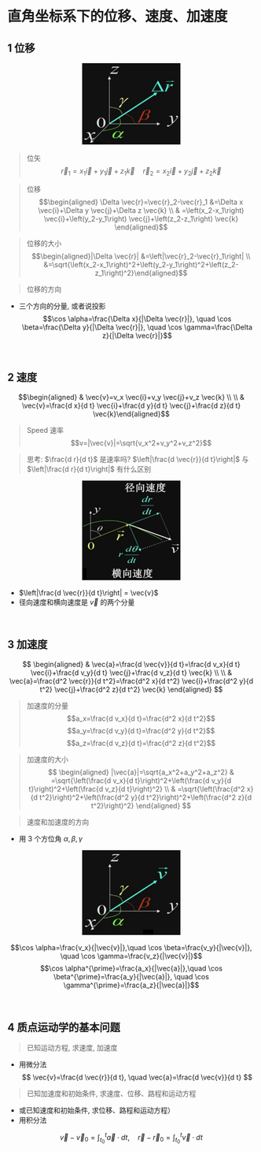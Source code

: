 &emsp;
# 直角坐标系下的位移、速度、加速度

## 1 位移
<div align=center>
    <img src="imgs/0-6.png" width=200>
</div>

>位矢
$$\vec{r}_1=x_1 \vec{i}+y_1 \vec{j}+z_1 \vec{k} \quad \vec{r}_2=x_2 \vec{i}+y_2 \vec{j}+z_2 \vec{k}$$

>位移
$$\begin{aligned}
\Delta \vec{r}=\vec{r}_2-\vec{r}_1 &=\Delta x \vec{i}+\Delta y \vec{j}+\Delta z \vec{k} \\
& =\left(x_2-x_1\right) \vec{i}+\left(y_2-y_1\right) \vec{j}+\left(z_2-z_1\right) \vec{k}
\end{aligned}$$

>位移的大小
$$\begin{aligned}|\Delta \vec{r}| &=\left|\vec{r}_2-\vec{r}_1\right| \\
&=\sqrt{\left(x_2-x_1\right)^2+\left(y_2-y_1\right)^2+\left(z_2-z_1\right)^2}\end{aligned}$$

>位移的方向
- 三个方向的分量, 或者说投影
$$\cos \alpha=\frac{\Delta x}{|\Delta \vec{r}|}, \quad \cos \beta=\frac{\Delta y}{|\Delta \vec{r}|}, \quad \cos \gamma=\frac{\Delta z}{|\Delta \vec{r}|}$$


&emsp;
## 2 速度
$$\begin{aligned} & \vec{v}=v_x \vec{i}+v_y \vec{j}+v_z \vec{k} \\ \\
& \vec{v}=\frac{d x}{d t} \vec{i}+\frac{d y}{d t} \vec{j}+\frac{d z}{d t} \vec{k}\end{aligned}$$

>Speed 速率
$$v=|\vec{v}|=\sqrt{v_x^2+v_y^2+v_z^2}$$


>思考: $\frac{d r}{d t}$ 是速率吗? $\left|\frac{d \vec{r}}{d t}\right|$ 与 $\left|\frac{d r}{d t}\right|$ 有什么区别

<div align=center>
    <img src="imgs/0-7.png" width=200>
</div>

- $\left|\frac{d \vec{r}}{d t}\right| = \vec{v}$
- 径向速度和横向速度是 $\vec{v}$ 的两个分量

&emsp;
## 3 加速度

$$
\begin{aligned}
& \vec{a}=\frac{d \vec{v}}{d t}=\frac{d v_x}{d t} \vec{i}+\frac{d v_y}{d t} \vec{j}+\frac{d v_z}{d t} \vec{k} \\ \\
& \vec{a}=\frac{d^2 \vec{r}}{d t^2}=\frac{d^2 x}{d t^2} \vec{i}+\frac{d^2 y}{d t^2} \vec{j}+\frac{d^2 z}{d t^2} \vec{k}
\end{aligned}
$$

>加速度的分量
$$a_x=\frac{d v_x}{d t}=\frac{d^2 x}{d t^2}$$
$$a_y=\frac{d v_y}{d t}=\frac{d^2 y}{d t^2}$$
$$a_z=\frac{d v_z}{d t}=\frac{d^2 z}{d t^2}$$

>加速度的大小
$$
\begin{aligned}
|\vec{a}|=\sqrt{a_x^2+a_y^2+a_z^2} & =\sqrt{\left(\frac{d v_x}{d t}\right)^2+\left(\frac{d v_y}{d t}\right)^2+\left(\frac{d v_z}{d t}\right)^2} \\
& =\sqrt{\left(\frac{d^2 x}{d t^2}\right)^2+\left(\frac{d^2 y}{d t^2}\right)^2+\left(\frac{d^2 z}{d t^2}\right)^2}
\end{aligned}
$$

>速度和加速度的方向
- 用 3 个方位角 $\alpha, \beta, \gamma$
<div align=center>
    <img src="imgs/0-8.png" width=200>
</div>

$$\cos \alpha=\frac{v_x}{|\vec{v}|},\quad \cos \beta=\frac{v_y}{|\vec{v}|}, \quad \cos \gamma=\frac{v_z}{|\vec{v}|}$$
$$\cos \alpha^{\prime}=\frac{a_x}{|\vec{a}|},\quad \cos \beta^{\prime}=\frac{a_y}{|\vec{a}|}, \quad \cos \gamma^{\prime}=\frac{a_z}{|\vec{a}|}$$

&emsp;
## 4 质点运动学的基本问题
>已知运动方程, 求速度, 加速度
- 用微分法
$$
\vec{v}=\frac{d \vec{r}}{d t}, \quad \vec{a}=\frac{d \vec{v}}{d t}
$$

>已知加速度和初始条件, 求速度、位移、路程和运动方程
- 或已知速度和初始条件, 求位移、路程和运动方程）
- 用积分法

$$\vec{v}-\vec{v}_0=\int_{t_0}^t \vec{a} \cdot d t, \quad \vec{r}-\vec{r}_0=\int_{t_0}^t \vec{v} \cdot d t
$$